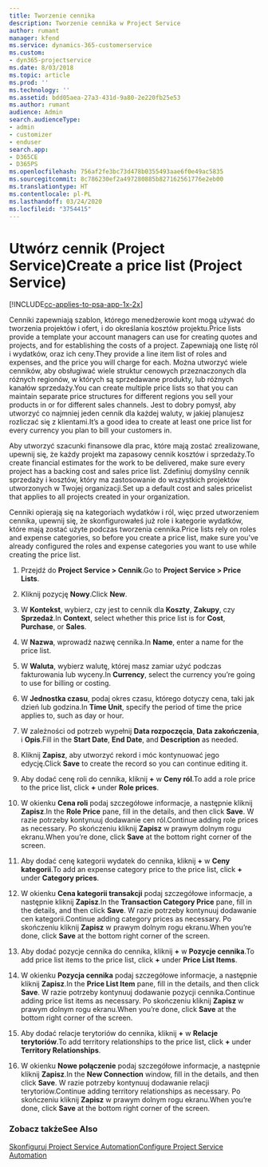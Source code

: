 ```yaml
---
title: Tworzenie cennika
description: Tworzenie cennika w Project Service
author: rumant
manager: kfend
ms.service: dynamics-365-customerservice
ms.custom:
- dyn365-projectservice
ms.date: 8/03/2018
ms.topic: article
ms.prod: ''
ms.technology: ''
ms.assetid: bdd05aea-27a3-431d-9a80-2e220fb25e53
ms.author: rumant
audience: Admin
search.audienceType:
- admin
- customizer
- enduser
search.app:
- D365CE
- D365PS
ms.openlocfilehash: 756af2fe3bc73d478b0355493aae6f0e49ac5835
ms.sourcegitcommit: 8c786230ef2a497280885b827162561776e2eb00
ms.translationtype: HT
ms.contentlocale: pl-PL
ms.lasthandoff: 03/24/2020
ms.locfileid: "3754415"
---
```

# <a name="create-a-price-list-project-service"></a><span data-ttu-id="4f58e-103">Utwórz cennik (Project Service)</span><span class="sxs-lookup"><span data-stu-id="4f58e-103">Create a price list (Project Service)</span></span>

[!INCLUDE[cc-applies-to-psa-app-1x-2x](../includes/cc-applies-to-psa-app-1x-2x.md)]

<span data-ttu-id="4f58e-104">Cenniki zapewniają szablon, którego menedżerowie kont mogą używać do tworzenia projektów i ofert, i do określania kosztów projektu.</span><span class="sxs-lookup"><span data-stu-id="4f58e-104">Price lists provide a template your account managers can use for creating quotes and projects, and for establishing the costs of a project.</span></span> <span data-ttu-id="4f58e-105">Zapewniają one listę ról i wydatków, oraz ich ceny.</span><span class="sxs-lookup"><span data-stu-id="4f58e-105">They provide a line item list of roles and expenses, and the price you will charge for each.</span></span> <span data-ttu-id="4f58e-106">Można utworzyć wiele cenników, aby obsługiwać wiele struktur cenowych przeznaczonych dla różnych regionów, w których są sprzedawane produkty, lub różnych kanałów sprzedaży.</span><span class="sxs-lookup"><span data-stu-id="4f58e-106">You can create multiple price lists so that you can maintain separate price structures for different regions you sell your products in or for different sales channels.</span></span> <span data-ttu-id="4f58e-107">Jest to dobry pomysł, aby utworzyć co najmniej jeden cennik dla każdej waluty, w jakiej planujesz rozliczać się z klientami.</span><span class="sxs-lookup"><span data-stu-id="4f58e-107">It’s a good idea to create at least one price list for every currency you plan to bill your customers in.</span></span>  
  
<span data-ttu-id="4f58e-108">Aby utworzyć szacunki finansowe dla prac, które mają zostać zrealizowane, upewnij się, że każdy projekt ma zapasowy cennik kosztów i sprzedaży.</span><span class="sxs-lookup"><span data-stu-id="4f58e-108">To create financial estimates for the work to be delivered, make sure every project has a backing cost and sales price list.</span></span> <span data-ttu-id="4f58e-109">Zdefiniuj domyślny cennik sprzedaży i kosztów, który ma zastosowanie do wszystkich projektów utworzonych w Twojej organizacji.</span><span class="sxs-lookup"><span data-stu-id="4f58e-109">Set up a default cost and sales pricelist that applies to all projects created in your organization.</span></span>  
  
<span data-ttu-id="4f58e-110">Cenniki opierają się na kategoriach wydatków i ról, więc przed utworzeniem cennika, upewnij się, że skonfigurowałeś już role i kategorie wydatków, które mają zostać użyte podczas tworzenia cennika.</span><span class="sxs-lookup"><span data-stu-id="4f58e-110">Price lists rely on roles and expense categories, so before you create a price list, make sure you’ve already configured the roles and expense categories you want to use while creating the price list.</span></span>  
  
1.  <span data-ttu-id="4f58e-111">Przejdź do **Project Service > Cennik**.</span><span class="sxs-lookup"><span data-stu-id="4f58e-111">Go to **Project Service > Price Lists**.</span></span>  
  
2.  <span data-ttu-id="4f58e-112">Kliknij pozycję **Nowy**.</span><span class="sxs-lookup"><span data-stu-id="4f58e-112">Click **New**.</span></span>  
  
3.  <span data-ttu-id="4f58e-113">W **Kontekst**, wybierz, czy jest to cennik dla **Koszty**, **Zakupy**, czy **Sprzedaż**.</span><span class="sxs-lookup"><span data-stu-id="4f58e-113">In **Context**, select whether this price list is for **Cost**, **Purchase**, or **Sales**.</span></span>  
  
4.  <span data-ttu-id="4f58e-114">W **Nazwa**, wprowadź nazwę cennika.</span><span class="sxs-lookup"><span data-stu-id="4f58e-114">In **Name**, enter a name for the price list.</span></span>  
  
5.  <span data-ttu-id="4f58e-115">W **Waluta**, wybierz walutę, której masz zamiar użyć podczas fakturowania lub wyceny.</span><span class="sxs-lookup"><span data-stu-id="4f58e-115">In **Currency**, select the currency you’re going to use for billing or costing.</span></span>  
  
6.  <span data-ttu-id="4f58e-116">W **Jednostka czasu**, podaj okres czasu, którego dotyczy cena, taki jak dzień lub godzina.</span><span class="sxs-lookup"><span data-stu-id="4f58e-116">In **Time Unit**, specify the period of time the price applies to, such as day or hour.</span></span>  
  
7.  <span data-ttu-id="4f58e-117">W zależności od potrzeb wypełnij **Data rozpoczęcia**, **Data zakończenia**, i **Opis**.</span><span class="sxs-lookup"><span data-stu-id="4f58e-117">Fill in the **Start Date**, **End Date**, and **Description** as needed.</span></span>  
  
8.  <span data-ttu-id="4f58e-118">Kliknij **Zapisz**, aby utworzyć rekord i móc kontynuować jego edycję.</span><span class="sxs-lookup"><span data-stu-id="4f58e-118">Click **Save** to create the record so you can continue editing it.</span></span>  
  
9. <span data-ttu-id="4f58e-119">Aby dodać cenę roli do cennika, kliknij **+** w **Ceny ról**.</span><span class="sxs-lookup"><span data-stu-id="4f58e-119">To add a role price to the price list, click **+** under **Role prices**.</span></span>  
  
10. <span data-ttu-id="4f58e-120">W okienku **Cena roli** podaj szczegółowe informacje, a następnie kliknij **Zapisz**.</span><span class="sxs-lookup"><span data-stu-id="4f58e-120">In the **Role Price** pane, fill in the details, and then click **Save**.</span></span> <span data-ttu-id="4f58e-121">W razie potrzeby kontynuuj dodawanie cen ról.</span><span class="sxs-lookup"><span data-stu-id="4f58e-121">Continue adding role prices as necessary.</span></span> <span data-ttu-id="4f58e-122">Po skończeniu kliknij **Zapisz** w prawym dolnym rogu ekranu.</span><span class="sxs-lookup"><span data-stu-id="4f58e-122">When you’re done, click **Save** at the bottom right corner of the screen.</span></span>  
  
11. <span data-ttu-id="4f58e-123">Aby dodać cenę kategorii wydatek do cennika, kliknij **+** w **Ceny kategorii**.</span><span class="sxs-lookup"><span data-stu-id="4f58e-123">To add an expense category price to the price list, click **+** under **Category prices**.</span></span>  
  
12. <span data-ttu-id="4f58e-124">W okienku **Cena kategorii transakcji** podaj szczegółowe informacje, a następnie kliknij **Zapisz**.</span><span class="sxs-lookup"><span data-stu-id="4f58e-124">In the **Transaction Category Price** pane, fill in the details, and then click **Save**.</span></span> <span data-ttu-id="4f58e-125">W razie potrzeby kontynuuj dodawanie cen kategorii.</span><span class="sxs-lookup"><span data-stu-id="4f58e-125">Continue adding category prices as necessary.</span></span> <span data-ttu-id="4f58e-126">Po skończeniu kliknij **Zapisz** w prawym dolnym rogu ekranu.</span><span class="sxs-lookup"><span data-stu-id="4f58e-126">When you’re done, click **Save** at the bottom right corner of the screen.</span></span>  
  
13. <span data-ttu-id="4f58e-127">Aby dodać pozycje cennika do cennika, kliknij **+** w **Pozycje cennika**.</span><span class="sxs-lookup"><span data-stu-id="4f58e-127">To add price list items to the price list, click **+** under **Price List Items**.</span></span>  
  
14. <span data-ttu-id="4f58e-128">W okienku **Pozycja cennika** podaj szczegółowe informacje, a następnie kliknij **Zapisz**.</span><span class="sxs-lookup"><span data-stu-id="4f58e-128">In the **Price List Item** pane, fill in the details, and then click **Save**.</span></span> <span data-ttu-id="4f58e-129">W razie potrzeby kontynuuj dodawanie pozycji cennika.</span><span class="sxs-lookup"><span data-stu-id="4f58e-129">Continue adding price list items as necessary.</span></span> <span data-ttu-id="4f58e-130">Po skończeniu kliknij **Zapisz** w prawym dolnym rogu ekranu.</span><span class="sxs-lookup"><span data-stu-id="4f58e-130">When you’re done, click **Save** at the bottom right corner of the screen.</span></span>  
  
15. <span data-ttu-id="4f58e-131">Aby dodać relacje terytoriów do cennika, kliknij **+** w **Relacje terytoriów**.</span><span class="sxs-lookup"><span data-stu-id="4f58e-131">To add territory relationships to the price list, click **+** under **Territory Relationships**.</span></span>  
  
16. <span data-ttu-id="4f58e-132">W okienku **Nowe połączenie** podaj szczegółowe informacje, a następnie kliknij **Zapisz**.</span><span class="sxs-lookup"><span data-stu-id="4f58e-132">In the **New Connection** window, fill in the details, and then click **Save**.</span></span> <span data-ttu-id="4f58e-133">W razie potrzeby kontynuuj dodawanie relacji terytoriów.</span><span class="sxs-lookup"><span data-stu-id="4f58e-133">Continue adding territory relationships as necessary.</span></span> <span data-ttu-id="4f58e-134">Po skończeniu kliknij **Zapisz** w prawym dolnym rogu ekranu.</span><span class="sxs-lookup"><span data-stu-id="4f58e-134">When you’re done, click **Save** at the bottom right corner of the screen.</span></span>  
  
### <a name="see-also"></a><span data-ttu-id="4f58e-135">Zobacz także</span><span class="sxs-lookup"><span data-stu-id="4f58e-135">See Also</span></span>  
 [<span data-ttu-id="4f58e-136">Skonfiguruj Project Service Automation</span><span class="sxs-lookup"><span data-stu-id="4f58e-136">Configure Project Service Automation</span></span>](../project-service/configure.md)
